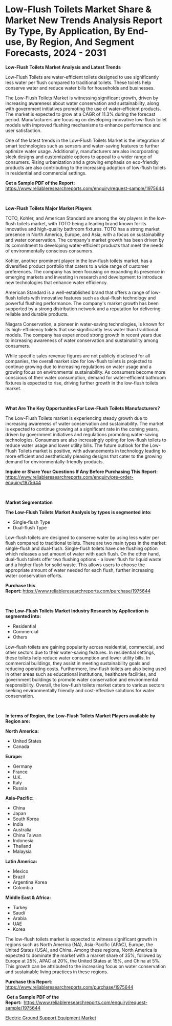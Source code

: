 <p><h1>Low-Flush Toilets Market Share & Market New Trends Analysis Report By Type, By Application, By End-use, By Region, And Segment Forecasts, 2024 - 2031</h1></p><p><strong>Low-Flush Toilets Market Analysis and Latest Trends</strong></p>
<p><p>Low-Flush Toilets are water-efficient toilets designed to use significantly less water per flush compared to traditional toilets. These toilets help conserve water and reduce water bills for households and businesses.</p><p>The Low-Flush Toilets Market is witnessing significant growth, driven by increasing awareness about water conservation and sustainability, along with government initiatives promoting the use of water-efficient products. The market is expected to grow at a CAGR of 11.3% during the forecast period. Manufacturers are focusing on developing innovative low-flush toilet models with improved flushing mechanisms to enhance performance and user satisfaction.</p><p>One of the latest trends in the Low-Flush Toilets Market is the integration of smart technologies such as sensors and water-saving features to further optimize water usage. Additionally, manufacturers are also incorporating sleek designs and customizable options to appeal to a wider range of consumers. Rising urbanization and a growing emphasis on eco-friendly products are also contributing to the increasing adoption of low-flush toilets in residential and commercial settings.</p></p>
<p><strong>Get a Sample PDF of the Report:&nbsp;</strong> <a href="https://www.reliableresearchreports.com/enquiry/request-sample/1975644">https://www.reliableresearchreports.com/enquiry/request-sample/1975644</a></p>
<p>&nbsp;</p>
<p><strong>Low-Flush Toilets Major Market Players</strong></p>
<p><p>TOTO, Kohler, and American Standard are among the key players in the low-flush toilets market, with TOTO being a leading brand known for its innovative and high-quality bathroom fixtures. TOTO has a strong market presence in North America, Europe, and Asia, with a focus on sustainability and water conservation. The company's market growth has been driven by its commitment to developing water-efficient products that meet the needs of environmentally conscious consumers.</p><p>Kohler, another prominent player in the low-flush toilets market, has a diversified product portfolio that caters to a wide range of customer preferences. The company has been focusing on expanding its presence in emerging markets and investing in research and development to introduce new technologies that enhance water efficiency.</p><p>American Standard is a well-established brand that offers a range of low-flush toilets with innovative features such as dual-flush technology and powerful flushing performance. The company's market growth has been supported by a strong distribution network and a reputation for delivering reliable and durable products.</p><p>Niagara Conservation, a pioneer in water-saving technologies, is known for its high-efficiency toilets that use significantly less water than traditional models. The company has experienced strong growth in recent years due to increasing awareness of water conservation and sustainability among consumers.</p><p>While specific sales revenue figures are not publicly disclosed for all companies, the overall market size for low-flush toilets is projected to continue growing due to increasing regulations on water usage and a growing focus on environmental sustainability. As consumers become more conscious of their water consumption, demand for water-efficient bathroom fixtures is expected to rise, driving further growth in the low-flush toilets market.</p></p>
<p>&nbsp;</p>
<p><strong>What Are The Key Opportunities For Low-Flush Toilets Manufacturers?</strong></p>
<p><p>The Low-Flush Toilets market is experiencing steady growth due to increasing awareness of water conservation and sustainability. The market is expected to continue growing at a significant rate in the coming years, driven by government initiatives and regulations promoting water-saving technologies. Consumers are also increasingly opting for low-flush toilets to reduce water usage and lower utility bills. The future outlook for the Low-Flush Toilets market is positive, with advancements in technology leading to more efficient and aesthetically pleasing designs that cater to the growing demand for environmentally-friendly products.</p></p>
<p><strong>Inquire or Share Your Questions If Any Before Purchasing This Report:</strong> <a href="https://www.reliableresearchreports.com/enquiry/pre-order-enquiry/1975644">https://www.reliableresearchreports.com/enquiry/pre-order-enquiry/1975644</a></p>
<p>&nbsp;</p>
<p><strong>Market Segmentation</strong></p>
<p><strong>The Low-Flush Toilets Market Analysis by types is segmented into:</strong></p>
<p><ul><li>Single-flush Type</li><li>Dual-flush Type</li></ul></p>
<p><p>Low-flush toilets are designed to conserve water by using less water per flush compared to traditional toilets. There are two main types in the market: single-flush and dual-flush. Single-flush toilets have one flushing option which releases a set amount of water with each flush. On the other hand, dual-flush toilets offer two flushing options - a lower flush for liquid waste and a higher flush for solid waste. This allows users to choose the appropriate amount of water needed for each flush, further increasing water conservation efforts.</p></p>
<p><strong>Purchase this Report:&nbsp;</strong><a href="https://www.reliableresearchreports.com/purchase/1975644">https://www.reliableresearchreports.com/purchase/1975644</a></p>
<p>&nbsp;</p>
<p><strong>The Low-Flush Toilets Market Industry Research by Application is segmented into:</strong></p>
<p><ul><li>Residential</li><li>Commercial</li><li>Others</li></ul></p>
<p><p>Low-flush toilets are gaining popularity across residential, commercial, and other sectors due to their water-saving features. In residential settings, these toilets help reduce water consumption and lower utility bills. In commercial buildings, they assist in meeting sustainability goals and reducing operating costs. Furthermore, low-flush toilets are also being used in other areas such as educational institutions, healthcare facilities, and government buildings to promote water conservation and environmental responsibility. Overall, the low-flush toilets market caters to various sectors seeking environmentally friendly and cost-effective solutions for water conservation.</p></p>
<p>&nbsp;</p>
<p><strong>In terms of Region, the Low-Flush Toilets Market Players available by Region are:</strong></p>
<p>
    <p> <strong> North America: </strong>
        <ul>
            <li>United States</li>
            <li>Canada</li>
        </ul>
        </p> 
    <p> <strong> Europe: </strong>
        <ul>
            <li>Germany</li>
            <li>France</li>
            <li>U.K.</li>
            <li>Italy</li>
            <li>Russia</li>
        </ul>
        </p> 
    <p> <strong> Asia-Pacific: </strong>
        <ul>
            <li>China</li>
            <li>Japan</li>
            <li>South Korea</li>
            <li>India</li>
            <li>Australia</li>
            <li>China Taiwan</li>
            <li>Indonesia</li>
            <li>Thailand</li>
            <li>Malaysia</li>
        </ul>
        </p> 
    <p> <strong> Latin America: </strong>
        <ul>
            <li>Mexico</li>
            <li>Brazil</li>
            <li>Argentina Korea</li>
            <li>Colombia</li>
        </ul>
        </p> 
    <p> <strong> Middle East & Africa: </strong>
        <ul>
            <li>Turkey</li>
            <li>Saudi</li>
            <li>Arabia</li>
            <li>UAE</li>
            <li>Korea</li>
        </ul>
    </p>
    </p>
<p><p>The low-flush toilets market is expected to witness significant growth in regions such as North America (NA), Asia-Pacific (APAC), Europe, the United States (USA), and China. Among these regions, North America is expected to dominate the market with a market share of 35%, followed by Europe at 25%, APAC at 20%, the United States at 15%, and China at 5%. This growth can be attributed to the increasing focus on water conservation and sustainable living practices in these regions.</p></p>
<p><strong>Purchase this Report: </strong><a href="https://www.reliableresearchreports.com/purchase/1975644">https://www.reliableresearchreports.com/purchase/1975644</a></p>
<p>&nbsp;<strong>Get a Sample PDF of the Report:&nbsp;&nbsp;</strong><a href="https://www.reliableresearchreports.com/enquiry/request-sample/1975644">https://www.reliableresearchreports.com/enquiry/request-sample/1975644</a></p>
<p><strong></strong></p>
<p><p><a href="https://view.publitas.com/reportprime-1/electric-ground-support-equipment-market-size-focuses-on-market-dynamics-in-depth-analysis-and-future-projections-of-its-market-forecasted-for-period-from-2024-to-2031/">Electric Ground Support Equipment Market</a></p></p>
